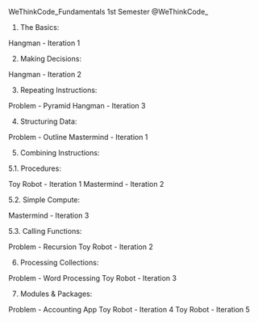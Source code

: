WeThinkCode_Fundamentals
1st Semester @WeThinkCode_

1. The Basics:

 Hangman - Iteration 1
 
2. Making Decisions:

 Hangman - Iteration 2
 
3. Repeating Instructions:

 Problem - Pyramid
 Hangman - Iteration 3
 
4. Structuring Data:

 Problem - Outline
 Mastermind - Iteration 1
 
5. Combining Instructions:

5.1. Procedures:

 Toy Robot - Iteration 1
 Mastermind - Iteration 2
 
5.2. Simple Compute:

 Mastermind - Iteration 3
 
5.3. Calling Functions:

 Problem - Recursion
 Toy Robot - Iteration 2
 
6. Processing Collections:

 Problem - Word Processing
 Toy Robot - Iteration 3
 
7. Modules & Packages:

 Problem - Accounting App
 Toy Robot - Iteration 4
 Toy Robot - Iteration 5
